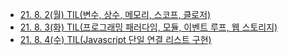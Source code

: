 - [21. 8. 2(월) TIL(변수, 상수, 메모리, 스코프, 클로저)](https://velog.io/@apparatus1/21.-8.-2%EC%9B%94-TIL%EC%9E%90%EB%B0%94%EC%8A%A4%ED%81%AC%EB%A6%BD%ED%8A%B8-%EC%A3%BC%EC%9A%94-%EB%AC%B8%EB%B2%95)
- [21. 8. 3(화) TIL(프로그래밍 패러다임, 모듈, 이벤트 루프, 웹 스토리지)](https://velog.io/@apparatus1/21.-8.-3%ED%99%94-TIL)
- [21. 8. 4(수) TIL(Javascript 단일 연결 리스트 구현)](https://velog.io/@apparatus1/21.-8.-4%EC%88%98-TILJavascript-%EB%8B%A8%EC%9D%BC-%EC%97%B0%EA%B2%B0-%EB%A6%AC%EC%8A%A4%ED%8A%B8-%EA%B5%AC%ED%98%84)